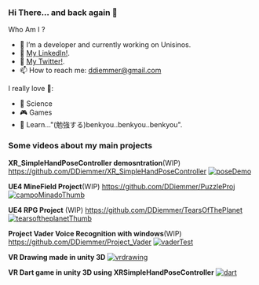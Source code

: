 ### Hi There... and back again 👋

Who Am I ? 
- 🔭 I’m a developer and currently working on Unisinos.
- 🔨 [My LinkedIn!](https://www.linkedin.com/in/diego-diemmer-77161094/).
- 🎵 [My Twitter!](https://twitter.com/DDiemmer). 
- 📫 How to reach me: ddiemmer@gmail.com

I really love 💓:
- 🧬 Science
- 🎮 Games
- 📖 Learn..."(勉強する)benkyou..benkyou..benkyou".


### Some videos about my main projects 

**XR_SimpleHandPoseController demosntration**(WIP)
https://github.com/DDiemmer/XR_SimpleHandPoseController
[![poseDemo](https://user-images.githubusercontent.com/19962199/127005422-9894b6e2-5ee4-4201-9863-a90789c45de6.PNG)](https://youtu.be/wwITXefUEUs "Video Demo")

**UE4 MineField Project**(WIP)
https://github.com/DDiemmer/PuzzleProj
[![campoMinadoThumb](https://user-images.githubusercontent.com/19962199/126581585-f5c9b573-fc92-429b-a91c-d3000d1ba6bb.PNG)](https://youtu.be/HSRaZN3VPg0 "Video Test")

**UE4 RPG Project** (WIP)
https://github.com/DDiemmer/TearsOfThePlanet 
[![tearsoftheplanetThumb](https://user-images.githubusercontent.com/19962199/126582317-b6b59b33-4751-4d01-b684-f977d8cbd148.PNG)](https://youtu.be/FO0I7QiTbdU "Video Test")

**Project Vader Voice Recognition with windows**(WIP)
https://github.com/DDiemmer/Project_Vader
[![vaderTest](https://user-images.githubusercontent.com/19962199/126670151-6ce294d3-a722-4c0a-8031-aceefa5b016d.PNG)](https://youtu.be/oS6cOJxOtXE "Video Testando")

**VR Drawing made in unity 3D**
[![vrdrawing](https://user-images.githubusercontent.com/19962199/127032009-10f3aaba-cf92-4364-b156-4937483e00ad.PNG)](https://youtu.be/zTuD4VKrXv4 "Video Test")

**VR Dart game in unity 3D using XRSimpleHandPoseController**
[![dart](https://user-images.githubusercontent.com/19962199/127032738-e4ecaf79-12e0-4695-aa98-fd545163f436.PNG)](https://youtu.be/Xni2BZnjxh8?t=5 "Video Demo")




























